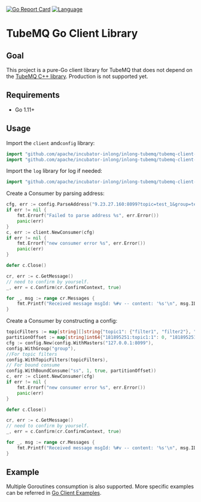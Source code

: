 <!--

    Licensed to the Apache Software Foundation (ASF) under one
    or more contributor license agreements.  See the NOTICE file
    distributed with this work for additional information
    regarding copyright ownership.  The ASF licenses this file
    to you under the Apache License, Version 2.0 (the
    "License"); you may not use this file except in compliance
    with the License.  You may obtain a copy of the License at

      http://www.apache.org/licenses/LICENSE-2.0

    Unless required by applicable law or agreed to in writing,
    software distributed under the License is distributed on an
    "AS IS" BASIS, WITHOUT WARRANTIES OR CONDITIONS OF ANY
    KIND, either express or implied.  See the License for the
    specific language governing permissions and limitations
    under the License.

-->
[![Go Report Card](https://goreportcard.com/badge/github.com/apache/incubator-inlong)](https://goreportcard.com/report/github.com/apache/incubator-inlong)
[![Language](https://img.shields.io/badge/Language-Go-blue.svg)](https://golang.org/)
# TubeMQ Go Client Library

## Goal

This project is a pure-Go client library for TubeMQ that does not
depend on the [TubeMQ C++ library](https://github.com/apache/incubator-inlong/tree/master/inlong-tubemq/tubemq-client-twins/tubemq-client-cpp). Production is not supported yet.
## Requirements

- Go 1.11+


## Usage

Import the `client` and`config` library:
```go
import "github.com/apache/incubator-inlong/inlong-tubemq/tubemq-client-twins/tubemq-client-go/client"
import "github.com/apache/incubator-inlong/inlong-tubemq/tubemq-client-twins/tubemq-client-go/config"
```

Import the `log` library for log if needed:
```go
import "github.com/apache/incubator-inlong/inlong-tubemq/tubemq-client-twins/tubemq-client-go/log"
```

Create a Consumer by parsing address:
```go
cfg, err := config.ParseAddress("9.23.27.160:8099?topic=test_1&group=test_group")
if err != nil {
	fmt.Errorf("Failed to parse address %s", err.Error())
	panic(err)
}
c, err := client.NewConsumer(cfg)
if err != nil {
	fmt.Errorf("new consumer error %s", err.Error())
	panic(err)
}

defer c.Close()

cr, err := c.GetMessage()
// need to confirm by yourself.
_, err = c.Confirm(cr.ConfirmContext, true)

for _, msg := range cr.Messages {
	fmt.Printf("Received message msgId: %#v -- content: '%s'\n", msg.ID, string(msg.Data))
}
```

Create a Consumer by constructing a config:

```go
topicFilters := map[string][]string{"topic1": {"filter1", "filter2"}, "topic2": {"filter3", "filter4"}}
partitionOffset := map[string]int64{"181895251:topic1:1": 0, "181895251:topic2:2": 10}
cfg := config.New(config.WithMasters("127.0.0.1:8099"),
config.WithGroup("group"),
//For topic filters
config.WithTopicFilters(topicFilters),
// For bound consume
config.WithBoundConsume("ss", 1, true, partitionOffset))
c, err := client.NewConsumer(cfg)
if err != nil {
	fmt.Errorf("new consumer error %s", err.Error())
	panic(err)
}

defer c.Close()

cr, err := c.GetMessage()
// need to confirm by yourself.
_, err = c.Confirm(cr.ConfirmContext, true)

for _, msg := range cr.Messages {
	fmt.Printf("Received message msgId: %#v -- content: '%s'\n", msg.ID, string(msg.Data))
}
```

## Example
Multiple Goroutines consumption is also supported. More specific examples can be referred in [Go Client Examples](https://github.com/apache/incubator-inlong/tree/master/inlong-tubemq/tubemq-client-twins/tubemq-client-go/example).

